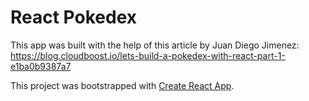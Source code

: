 # React Pokedex

This app was built with the help of this article by Juan Diego Jimenez:
https://blog.cloudboost.io/lets-build-a-pokedex-with-react-part-1-e1ba0b9387a7

This project was bootstrapped with [Create React App](https://github.com/facebook/create-react-app).

